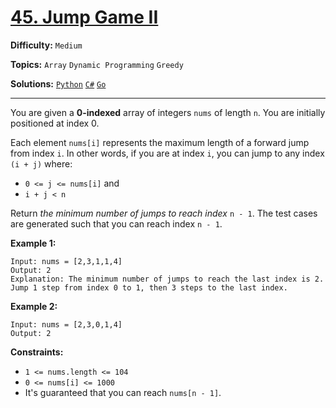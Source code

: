 # [45. Jump Game II](https://leetcode.com/problems/jump-game-ii/)

**Difficulty:** `Medium`

**Topics:** `Array` `Dynamic Programming` `Greedy`

**Solutions:** [`Python`](../../src/python/challenges/problems/jump_game_ii_test.py) [`C#`](../../src/csharp/challenges/Problems/JumpGameIi.cs) [`Go`](../../src/go/challenges/problems/jump_game_ii_test.go)

---

You are given a **0-indexed** array of integers `nums` of length `n`. You are initially positioned at index 0.

Each element `nums[i]` represents the maximum length of a forward jump from index `i`. In other words, if you are at index `i`, you can jump to any index `(i + j)` where:

* `0 <= j <= nums[i]` and
* `i + j < n`

Return *the minimum number of jumps to reach index* `n - 1`. The test cases are generated such that you can reach index `n - 1`.

**Example 1:**

```
Input: nums = [2,3,1,1,4]
Output: 2
Explanation: The minimum number of jumps to reach the last index is 2. Jump 1 step from index 0 to 1, then 3 steps to the last index.
```

**Example 2:**

```
Input: nums = [2,3,0,1,4]
Output: 2
```

**Constraints:**

* `1 <= nums.length <= 104`
* `0 <= nums[i] <= 1000`
* It's guaranteed that you can reach `nums[n - 1]`.
